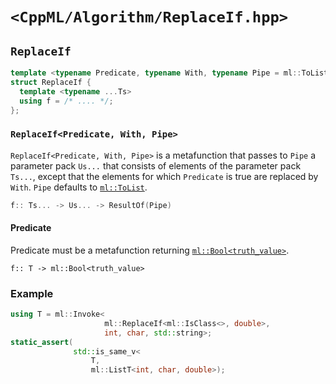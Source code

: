 # `<CppML/Algorithm/ReplaceIf.hpp>`

## `ReplaceIf`

```c++
template <typename Predicate, typename With, typename Pipe = ml::ToList>
struct ReplaceIf {
  template <typename ...Ts>
  using f = /* .... */;
};
```
### `ReplaceIf<Predicate, With, Pipe>`

`ReplaceIf<Predicate, With, Pipe>` is a metafunction that passes to `Pipe` a parameter pack `Us...` that consists of elements of the parameter pack `Ts...`, except that the elements for which `Predicate` is true are replaced by `With`. `Pipe` defaults to [`ml::ToList`](../Functional/ToList.md).

```c++
f:: Ts... -> Us... -> ResultOf(Pipe)
```

#### Predicate

Predicate must be a metafunction returning [`ml::Bool<truth_value>`](../Vocabulary/Const.md).
```
f:: T -> ml::Bool<truth_value>
```

### Example

```c++
using T = ml::Invoke<
                     ml::ReplaceIf<ml::IsClass<>, double>,
                     int, char, std::string>;
static_assert(
              std::is_same_v<
                  T,
                  ml::ListT<int, char, double>);
```
